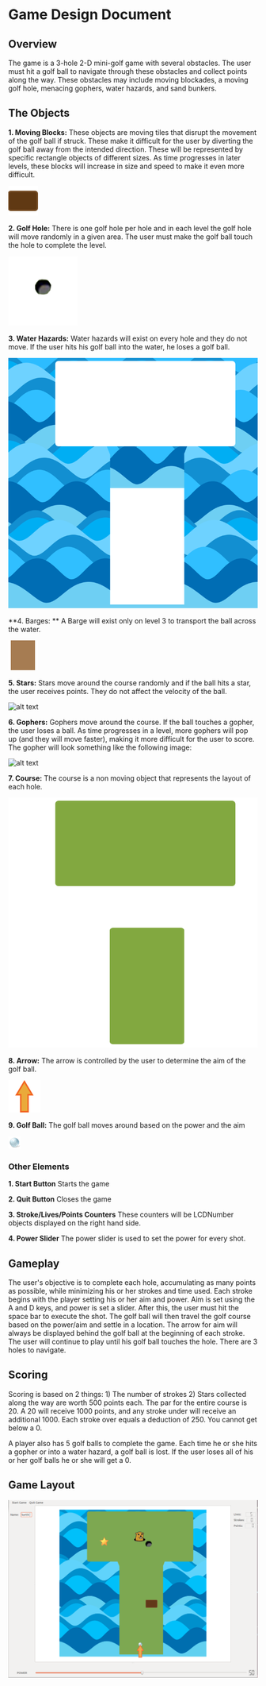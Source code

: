 # Game Design Document

## Overview
The game is a 3-hole 2-D mini-golf game with several obstacles. The user must hit a golf ball to navigate through these obstacles and collect points along the way. These obstacles may include moving blockades, a moving golf hole, menacing gophers, water hazards, and sand bunkers. 

## The Objects
**1. Moving Blocks:** These objects are moving tiles that disrupt the movement of the golf ball if struck. These make it difficult for the user by diverting the golf ball away from the intended direction. These will be represented by specific rectangle objects of different sizes. As time progresses in later levels, these blocks will increase in size and speed to make it even more difficult.

![ttrojan](images/box.png "Tile")

**2. Golf Hole:** There is one golf hole per hole and in each level the golf hole will move randomly in a given area. The user must make the golf ball touch the hole to complete the level. 

![ttrojan](images/golfhole.png "Hole")

**3. Water Hazards:** Water hazards will exist on every hole and they do not move. If the user hits his golf ball into the water, he loses a golf ball. 

![ttrojan](images/w3.png "Water")

**4. Barges: ** A Barge will exist only on level 3 to transport the ball across the water. 

![ttrojan](images/barge.png "Barge")

**5. Stars:** Stars move around the course randomly and if the ball hits a star, the user receives points. They do not affect the velocity of the ball.

![alt text](http://aucklandbushirecompany.co.nz/uploads/images/Cartoon-Star.jpg "Star")

**6. Gophers:** Gophers move around the course. If the ball touches a gopher, the user loses a ball. As time progresses in a level, more gophers will pop up (and they will move faster), making it more difficult for the user to score. The gopher will look something like the following image: 

![alt text](http://i361.photobucket.com/albums/oo52/PreschoolThemes/GroundhogCartoon.jpg "Gopher")

**7. Course:** The course is a non moving object that represents the layout of each hole. 

![ttrojan](images/hole3.png "Hole 3")

**8. Arrow:** The arrow is controlled by the user to determine the aim of the golf ball.

![ttrojan](images/arrow.png "Arrow")

**9. Golf Ball:** The golf ball moves around based on the power and the aim

![ttrojan](images/golfball.png "Ball")


### Other Elements
**1. Start Button** Starts the game

**2. Quit Button** Closes the game

**3. Stroke/Lives/Points Counters** These counters will be LCDNumber objects displayed on the right hand side.

**4. Power Slider** The power slider is used to set the power for every shot.

## Gameplay
The user's objective is to complete each hole, accumulating as many points as possible, while minimizing his or her strokes and time used. Each stroke begins with the player setting his or her aim and power. Aim is set using the A and D  keys, and power is set a slider. After this, the user must hit the space bar to execute the shot. The golf ball will then travel the golf course based on the power/aim and settle in a location. The arrow for aim will always be displayed behind the golf ball at the beginning of each stroke. The user will continue to play until his golf ball touches the hole. There are 3 holes to navigate.

## Scoring
Scoring is based on 2 things: 1) The number of strokes 2)  Stars collected along the way are worth 500 points each. The par for the entire course is 20. A 20 will receive 1000 points, and any stroke under will receive an additional 1000. Each stroke over equals a deduction of 250. You cannot get below a 0.

A player also has 5 golf balls to complete the game. Each time he or she hits a gopher or into a water hazard, a golf ball is lost. If the user loses all of his or her golf balls he or she will get a 0. 

## Game Layout
![ttrojan](images/layout.png "Layout")
